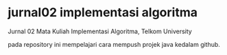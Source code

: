 # jurnal02 implementasi algoritma

Jurnal 02 Mata Kuliah Implementasi Algoritma, Telkom University

pada repository ini mempelajari cara mempush projek java kedalam github.

